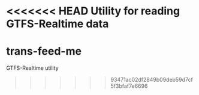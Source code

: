<<<<<<< HEAD
Utility for reading GTFS-Realtime data
=======
trans-feed-me
=============

GTFS-Realtime utility
>>>>>>> 93471ac02df2849b09deb59d7cf5f3bfaf7e6696
